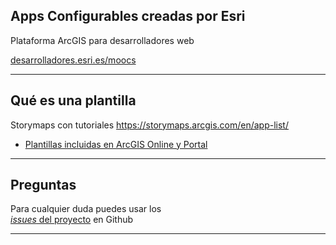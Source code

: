 <!-- .slide: class="title" -->

## Apps Configurables creadas por Esri
Plataforma ArcGIS para desarrolladores web

[desarrolladores.esri.es/moocs](http://desarrolladores.esri.es/moocs)

---

<!-- .slide: class="section" -->

## Qué es una plantilla

Storymaps con tutoriales
https://storymaps.arcgis.com/en/app-list/

* [Plantillas incluidas en ArcGIS Online y Portal](http://www.arcgis.com/home/search.html?t=content&q=tags:ArcGIS%20web%20application%20template)

---

<!-- .slide: class="questions centered" -->

## Preguntas

Para cualquier duda puedes usar los <br>[*issues* del proyecto](https://github.com/esri-es/moocs/issues) en Github

---


<!-- .slide: class="end" -->
